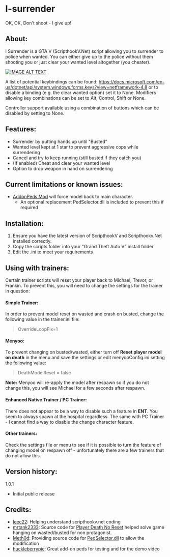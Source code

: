 # I-surrender
OK, OK, Don't shoot - I give up!

## About: ##

I Surrender is a GTA V (ScripthookV.Net) script allowing you to surrender to police when wanted. 
You can either give up to the police without them shooting you or just clear your wanted level altogether (you cheater). 

[![IMAGE ALT TEXT](http://img.youtube.com/vi/XDG5M4WmO4c/0.jpg)](https://youtu.be/XDG5M4WmO4c "I Surrender Demo")

A list of potential keybindings can be found: https://docs.microsoft.com/en-us/dotnet/api/system.windows.forms.keys?view=netframework-4.8 or to disable a binding (e.g. the clear wanted option) set it to None. Modifiers allowing key combinations can be set to Alt, Control, Shift or None.

Controller support available using a combination of buttons which can be disabled by setting to None. 

## Features: ##

- Surrender by putting hands up until "Busted"
- Wanted level kept at 1 star to prevent aggressive cops while surrendering
- Cancel and try to keep running (still busted if they catch you)
- (If enabled) Cheat and clear your wanted level
- Option to drop weapon in hand on surrendering

## Current limitations or known issues: ##

- [AddonPeds Mod](https://www.gta5-mods.com/scripts/addonpeds-asi-pedselector) will force model back to main character.
  - An optional replacement PedSelector.dll is included to prevent this if required


## Installation: ##

1. Ensure you have the latest version of ScripthookV and Scripthookv.Net installed correctly.
2. Copy the scripts folder into your "Grand Theft Auto V" install folder
3. Edit the .ini to meet your requirements

## Using with trainers: ##
Certain trainer scripts will reset your player back to Michael, Trevor, or Frankin. To prevent this, you will need to change the settings for the trainer in question: 

#### Simple Trainer: ####
In order to prevent model reset on wasted and crash on busted, change the following value in the trainer.ini file: 
> OverrideLoopFix=1

#### Menyoo: ####
To prevent changing on busted/wasted, either turn off **Reset player model on death** in the menu and save the settings or edit menyooConfig.ini setting the following value: 
> DeathModelReset = false

**Note:** Menyoo will re-apply the model after respawn so if you do not change this, you will see Michael for a few seconds after  respawn.

#### Enhanced Native Trainer / PC Trainer: ####
There does not appear to be a way to disable such a feature in **ENT**. You seem to always spawn at the hospital regardless. The same with PC Trainer - I cannot find a way to disable the change character feature.  

#### Other trainers: ####
Check the settings file or menu to see if it is possible to turn the feature of changing model on respawn off - unfortunately there are a few trainers that do not allow this. 

## Version history: ## 

1.0.1 
- Initial public release

## Credits: ## 
- [leec22](https://gtaforums.com/profile/1170715-leec22): Helping understand scripthookv.net coding
- [mrtank2333](https://github.com/mrtank2333): Source code for [Player Death No Reset](https://github.com/mrtank2333/Player-Death-No-Reset-Model-Source-code) helped solve game hanging on wasted/busted for non protagonist. 
- [Meth0d](https://www.gta5-mods.com/users/Meth0d): Providing source code for [PedSelector.dll](https://www.gta5-mods.com/scripts/addonpeds-asi-pedselector) to allow the modification
- [huckleberrypie](https://www.gta5-mods.com/users/huckleberrypie): Great add-on peds for testing and for the demo video
